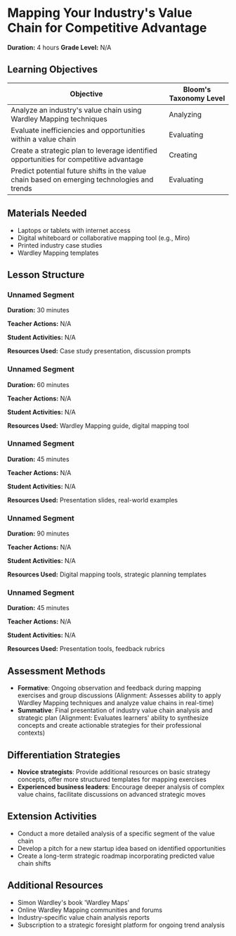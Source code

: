 # Mapping Your Industry's Value Chain for Competitive Advantage

**Duration:** 4 hours **Grade Level:** N/A

## Learning Objectives

| Objective | Bloom's Taxonomy Level |
|-----------|-------------------------|
| Analyze an industry's value chain using Wardley Mapping techniques | Analyzing |
| Evaluate inefficiencies and opportunities within a value chain | Evaluating |
| Create a strategic plan to leverage identified opportunities for competitive advantage | Creating |
| Predict potential future shifts in the value chain based on emerging technologies and trends | Evaluating |

## Materials Needed
* Laptops or tablets with internet access
* Digital whiteboard or collaborative mapping tool (e.g., Miro)
* Printed industry case studies
* Wardley Mapping templates

## Lesson Structure
### Unnamed Segment
**Duration:** 30 minutes

**Teacher Actions:** N/A

**Student Activities:** N/A

**Resources Used:** Case study presentation, discussion prompts

### Unnamed Segment
**Duration:** 60 minutes

**Teacher Actions:** N/A

**Student Activities:** N/A

**Resources Used:** Wardley Mapping guide, digital mapping tool

### Unnamed Segment
**Duration:** 45 minutes

**Teacher Actions:** N/A

**Student Activities:** N/A

**Resources Used:** Presentation slides, real-world examples

### Unnamed Segment
**Duration:** 90 minutes

**Teacher Actions:** N/A

**Student Activities:** N/A

**Resources Used:** Digital mapping tools, strategic planning templates

### Unnamed Segment
**Duration:** 45 minutes

**Teacher Actions:** N/A

**Student Activities:** N/A

**Resources Used:** Presentation tools, feedback rubrics

## Assessment Methods
* **Formative**: Ongoing observation and feedback during mapping exercises and group discussions (Alignment: Assesses ability to apply Wardley Mapping techniques and analyze value chains in real-time)
* **Summative**: Final presentation of industry value chain analysis and strategic plan (Alignment: Evaluates learners' ability to synthesize concepts and create actionable strategies for their professional contexts)

## Differentiation Strategies
* **Novice strategists**: Provide additional resources on basic strategy concepts, offer more structured templates for mapping exercises
* **Experienced business leaders**: Encourage deeper analysis of complex value chains, facilitate discussions on advanced strategic moves

## Extension Activities
* Conduct a more detailed analysis of a specific segment of the value chain
* Develop a pitch for a new startup idea based on identified opportunities
* Create a long-term strategic roadmap incorporating predicted value chain shifts

## Additional Resources
* Simon Wardley's book 'Wardley Maps'
* Online Wardley Mapping communities and forums
* Industry-specific value chain analysis reports
* Subscription to a strategic foresight platform for ongoing trend analysis
